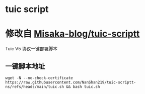 # tuic script

# 修改自 [Misaka-blog/tuic-scriptt](https://github.com/Misaka-blog/tuic-scriptt)

Tuic  V5 协议一键部署脚本

## 一键脚本地址

```shell
wget -N --no-check-certificate https://raw.githubusercontent.com/NanShan219/tuic-scriptt-ns/refs/heads/main/tuic.sh && bash tuic.sh
```

